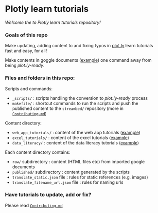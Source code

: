 # Plotly learn tutorials

*Welcome the to Plotly learn tutorials repository!*

### Goals of this repo

Make updating, adding content to and fixing typos in
[plot.ly](https://plot/ly/learn)
learn tutorials fast and easy, for all!

Make contents in goggle documents
([example](https://drive.google.com/a/plot.ly/folderview?id=0B0R1cz1nz1fZWGdmanprZnN1ZFE&usp=sharing)) 
one command away from being *plot.ly-ready*.

### Files and folders in this repo:

Scripts and commands:

- `_scripts/` : scripts handling the conversion to *plot.ly-ready* process
- `makefile/` : shortcut commands to run the scripts and push the published
  content to the `streambed/` repository (more in [`Contributing.md`](./Contributing.md))

Content directory:

- `web_app_tutorials/` : content of the web app tutorials 
  ([example](https://plot.ly/how-to-make-a-bar-chart-online/))
- `excel_tutorials/` : content of the excel tutorials
  ([example](https://plot.ly/how-to-make-an-area-chart-with-excel/))
- `data_literacy/` : content of the data literacy tutorials 
  ([example](https://plot.ly/box-plot/))

Each content directory contains:

- `raw/` subdirectory : content (HTML files etc) from imported google documents
- `published/` subdirectory : content generated by the scripts
- `translate_static.json` file : rules for static references (e.g. images)
- `translate_filename_url.json` file : rules for naming urls

### Have tutorials to update, add or fix?

Please read [`Contributing.md`](./Contributing.md)
